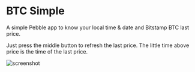 BTC Simple
==========

A simple Pebble app to know your local time & date and Bitstamp BTC last price.

Just press the middle button to refresh the last price. The little time above price is the time of the last price.

![screenshot](https://www.filepicker.io/api/file/ijcZQOSjRNkQSsFsnwId)
